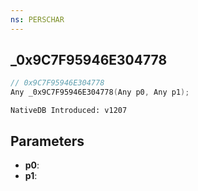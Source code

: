 ```yaml
---
ns: PERSCHAR
---
```

## _0x9C7F95946E304778

```c
// 0x9C7F95946E304778
Any _0x9C7F95946E304778(Any p0, Any p1);
```

```
NativeDB Introduced: v1207
```

## Parameters
* **p0**:
* **p1**:
